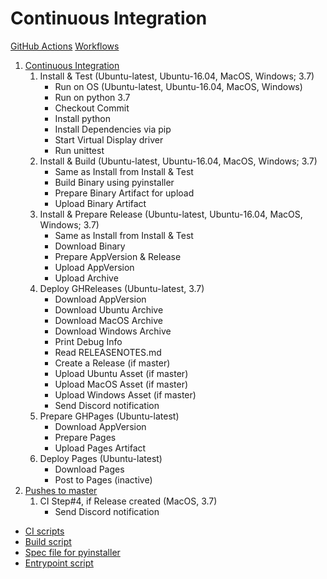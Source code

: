 # Continuous Integration

[GitHub Actions](http://github.com/features/actions) [Workflows](https://github.com/Artheau/SpriteSomething/tree/master/.github/workflows)

1. [Continuous Integration](https://github.com/Artheau/SpriteSomething/blob/master/.github/workflows/ci.yml)
    1. Install & Test (Ubuntu-latest, Ubuntu-16.04, MacOS, Windows; 3.7)
        * Run on OS (Ubuntu-latest, Ubuntu-16.04, MacOS, Windows)
        * Run on python 3.7
        * Checkout Commit
        * Install python
        * Install Dependencies via pip
        * Start Virtual Display driver
        * Run unittest
    1. Install & Build (Ubuntu-latest, Ubuntu-16.04, MacOS, Windows; 3.7)
        * Same as Install from Install & Test
        * Build Binary using pyinstaller
        * Prepare Binary Artifact for upload
        * Upload Binary Artifact
    1. Install & Prepare Release (Ubuntu-latest, Ubuntu-16.04, MacOS, Windows; 3.7)
        * Same as Install from Install & Test
        * Download Binary
        * Prepare AppVersion & Release
        * Upload AppVersion
        * Upload Archive
    1. Deploy GHReleases (Ubuntu-latest, 3.7)
        * Download AppVersion
        * Download Ubuntu Archive
        * Download MacOS Archive
        * Download Windows Archive
        * Print Debug Info
        * Read RELEASENOTES.md
        * Create a Release (if master)
        * Upload Ubuntu Asset (if master)
        * Upload MacOS Asset (if master)
        * Upload Windows Asset (if master)
        * Send Discord notification
    1. Prepare GHPages (Ubuntu-latest)
        * Download AppVersion
        * Prepare Pages
        * Upload Pages Artifact
    1. Deploy Pages (Ubuntu-latest)
        * Download Pages
        * Post to Pages (inactive)
1. [Pushes to master](https://github.com/Artheau/SpriteSomething/blob/master/.github/workflows/on-release.yml)
    1. CI Step#4, if Release created (MacOS, 3.7)
        * Send Discord notification

* [CI scripts](https://github.com/Artheau/SpriteSomething/tree/master/resources/ci/common)
* [Build script](https://github.com/Artheau/SpriteSomething/blob/master/source/meta/build.py)
* [Spec file for pyinstaller](https://github.com/Artheau/SpriteSomething/blob/master/source/SpriteSomething.spec)
* [Entrypoint script](https://github.com/Artheau/SpriteSomething/blob/master/SpriteSomething.py)
